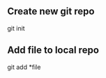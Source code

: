 Create new git repo
------------------------
git init

Add file to local repo
-------------------------
git add *file 